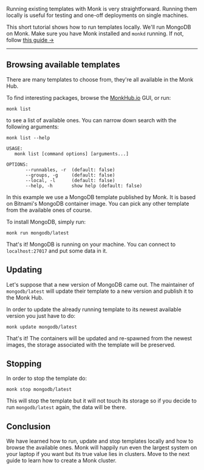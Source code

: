 Running existing templates with Monk is very straightforward. Running them locally is useful for testing and one-off deployments on single machines.

This short tutorial shows how to run templates locally. We'll run MongoDB on Monk. Make sure you have Monk installed and `monkd` running. If not, follow [this guide &#8594;
](../get-monk.md)

---

## Browsing available templates

There are many templates to choose from, they're all available in the Monk Hub.

To find interesting packages, browse the [MonkHub.io](https://monkhub.io) GUI, or run:

    monk list

to see a list of available ones. You can narrow down search with the following arguments:

```
monk list --help

USAGE:
   monk list [command options] [arguments...]

OPTIONS:
       --runnables, -r  (default: false)
       --groups, -g     (default: false)
       --local, -l      (default: false)
       --help, -h       show help (default: false)
```

In this example we use a MongoDB template published by Monk. It is based on Bitnami's MongoDB container image. You can pick any other template from the available ones of course.

To install MongoDB, simply run:

    monk run mongodb/latest

That's it! MongoDB is running on your machine. You can connect to `localhost:27017` and put some data in it.

## Updating

Let's suppose that a new version of MongoDB came out. The maintainer of `mongodb/latest` will update their template to a new version and publish it to the Monk Hub.

In order to update the already running template to its newest available version you just have to do:

    monk update mongodb/latest

That's it! The containers will be updated and re-spawned from the newest images, the storage associated with the template will be preserved.

## Stopping

In order to stop the template do:

    monk stop mongodb/latest

This will stop the template but it will not touch its storage so if you decide to run `mongodb/latest` again, the data will be there.

## Conclusion

We have learned how to run, update and stop templates locally and how to browse the available ones. Monk will happily run even the largest system on your laptop if you want but its true value lies in clusters. Move to the next guide to learn how to create a Monk cluster.
